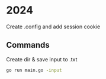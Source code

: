 # 2024

Create .config and add session cookie

## Commands

Create dir & save input to .txt

```sh
go run main.go -input
```

